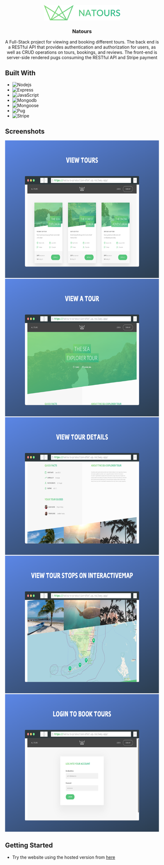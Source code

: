 
<div align="center">
  <a href="https://github.com/omariip/mobileBikeRepair">
    <img src="public/img/logo-green.png" alt="Logo" width="250">
  </a>

<h3 align="center">Natours</h3>
<p align="center">
A Full-Stack project for viewing and booking different tours. The back end is a RESTful API that provides authentication and authorization for users, as well as CRUD operations on tours, bookings, and reviews. The front-end is server-side rendered pugs consuming the RESTful API and Stripe payment  </p>
</div>

## Built With

* ![Nodejs]
* ![Express]
* ![JavaScript]
* ![Mongodb]
* ![Mongoose]
* ![Pug]
* ![Stripe]


## Screenshots
<p align="center">
  <img src="public/img/natours1.png" height="450" />
  <img src="public/img/natours2.png" height="450" />
  <img src="public/img/natours3.png" height="450" />
  <img src="public/img/natours4.png" height="450" />
  <img src="public/img/natours5.png" height="450" />


</p>


## Getting Started
* Try the website using the hosted version from [here](https://natours-production-dfaf.up.railway.app/) <br><br>

[JavaScript]: https://img.shields.io/badge/javascript-F7DF1E?style=for-the-badge&logo=javascript&logoColor=grey
[Nodejs]: https://img.shields.io/badge/node.js-5FA04E?style=for-the-badge&logo=node.js&logoColor=white
[Express]: https://img.shields.io/badge/express-000000?style=for-the-badge&logo=express&logoColor=white
[Mongodb]: https://img.shields.io/badge/mongodb-47A248?style=for-the-badge&logo=mongodb&logoColor=white
[Mongoose]: https://img.shields.io/badge/Mongoose-880000?style=for-the-badge&logo=Mongoose&logoColor=white
[Pug]: https://img.shields.io/badge/pug-A86454?style=for-the-badge&logo=pug&logoColor=white
[Stripe]: https://img.shields.io/badge/Stripe-008CDD?style=for-the-badge&logo=Stripe&logoColor=white
